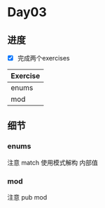 # Day03

## 进度

- [x] 完成两个exercises

| Exercise |
|----------|
| enums    |
| mod      |

## 细节

### enums

注意 match 使用模式解构 内部值

### mod

注意 pub mod